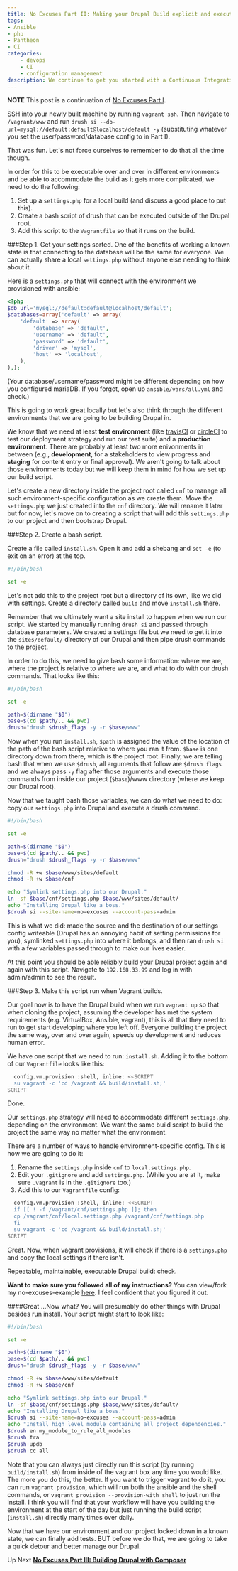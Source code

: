 ```yaml
---
title: No Excuses Part II: Making your Drupal Build explicit and executable
tags:
- Ansible
- php
- Pantheon
- CI
categories:
    - devops
    - CI
    - configuration management
description: We continue to get you started with a Continuous Integration process by getting your Drupal build locked down so you can build it over and over again.
---
```


**NOTE** This post is a continuation of [No Excuses Part I](/blog/2015/05/20/no-excuse-config-management-drupal).

SSH into your newly built machine by running `vagrant ssh`. Then navigate to `/vagrant/www` and run `drush si --db-url=mysql://default:default@localhost/default -y` (substituting whatever you set the user/password/database config to in Part I).

That was fun. Let's not force ourselves to remember to do that all the time though.

In order for this to be executable over and over in different environments and be able to accommodate the build as it gets more complicated, we need to do the following:

1. Set up a `settings.php` for a local build (and discuss a good place to put this).
2. Create a bash script of drush that can be executed outside of the Drupal root.
3. Add this script to the `Vagrantfile` so that it runs on the build.

###Step 1. Get your settings sorted.
One of the benefits of working a known state is that connecting to the database will be the same for everyone. We can actually share a local `settings.php` without anyone else needing to think about it.

Here is a `settings.php` that will connect with the environment we provisioned with ansible:
~~~php
<?php
$db_url='mysql://default:default@localhost/default';
$databases=array('default' => array(
    'default' => array(
        'database' => 'default',
        'username' => 'default',
        'password' => 'default',
        'driver' => 'mysql',
        'host' => 'localhost',
    ),
),);
~~~
(Your database/username/password might be different depending on how you configured mariaDB. If you forgot, open up `ansible/vars/all.yml` and check.)

This is going to work great locally but let's also think through the different environments that we are going to be building Drupal in.

We know that we need at least **test environment** (like [travisCI](https://travis-ci.com/) or [circleCI](https://circleci.com/about) to test our deployment strategy and run our test suite) and a **production environment**. There are probably at least two more enivonments in between (e.g., **development**, for a stakeholders to view progress and **staging** for content entry or final approval). We aren't going to talk about those environments today but we will keep them in mind for how we set up our build script.

Let's create a new directory inside the project root called `cnf` to manage all such environment-specific configuration as we create them. Move the `settings.php` we just created into the `cnf` directory. We will rename it later but for now, let's move on to creating a script that will add this `settings.php` to our project and then bootstrap Drupal.

###Step 2. Create a bash script.

Create a file called `install.sh`. Open it and add a shebang and `set -e` (to exit on an error) at the top.
~~~sh
#!/bin/bash

set -e
~~~
Let's not add this to the project root but a directory of its own, like we did with settings. Create a directory called `build` and move `install.sh` there.

Remember that we ultimately want a site install to happen when we run our script. We started by manually running `drush si` and passed through database parameters. We created a settings file but we need to get it into the `sites/default/` directory of our Drupal and then pipe drush commands to the project.

In order to do this, we need to give bash some information: where we are, where the project is relative to where we are, and what to do with our drush commands. That looks like this:
~~~sh
#!/bin/bash

set -e

path=$(dirname "$0")
base=$(cd $path/.. && pwd)
drush="drush $drush_flags -y -r $base/www"
~~~

Now when you run `install.sh`, `$path` is assigned the value of the location of the path of the bash script relative to where you ran it from. `$base` is one directory down from there, which is the project root. Finally, we are telling bash that when we use `$drush`, all arguments that follow are `$drush flags` and we always pass `-y` flag after those arguments and execute those commands from inside our project (`$base`)/www directory (where we keep our Drupal root).

Now that we taught bash those variables, we can do what we need to do: copy our `settings.php` into Drupal and execute a drush command.
~~~sh
#!/bin/bash

set -e

path=$(dirname "$0")
base=$(cd $path/.. && pwd)
drush="drush $drush_flags -y -r $base/www"

chmod -R +w $base/www/sites/default
chmod -R +w $base/cnf

echo "Symlink settings.php into our Drupal."
ln -sf $base/cnf/settings.php $base/www/sites/default/
echo "Installing Drupal like a boss."
$drush si --site-name=no-excuses --account-pass=admin
~~~

This is what we did: made the source and the destination of our settings config writeable (Drupal has an annoying habit of setting permissions for you), symlinked `settings.php` into where it belongs, and then ran `drush si` with a few variables passed through to make our lives easier.

At this point you should be able reliably build your Drupal project again and again with this script. Navigate to `192.168.33.99` and log in with admin/admin to see the result.

###Step 3. Make this script run when Vagrant builds.

Our goal now is to have the Drupal build when we run `vagrant up` so that when cloning the project, assuming the developer has met the system requirements (e.g. VirtualBox, Ansible, vagrant), this is all that they need to run to get start developing where you left off. Everyone building the project the same way, over and over again, speeds up development and reduces human error.

We have one script that we need to run: `install.sh`. Adding it to the bottom of our `Vagrantfile` looks like this:
~~~sh
  config.vm.provision :shell, inline: <<SCRIPT
  su vagrant -c 'cd /vagrant && build/install.sh;'
SCRIPT
~~~

Done.

Our `settings.php` strategy will need to accommodate different `settings.php`, depending on the environment. We want the same build script to build the project the same way no matter what the environment.

There are a number of ways to handle environment-specific config. This is how we are going to do it:

1. Rename the `settings.php` inside `cnf` to `local.settings.php`.
2. Edit your `.gitignore` and add `settings.php`. (While you are at it, make sure `.vagrant` is in the `.gitignore` too.)
3. Add this to our `Vagrantfile` config:
~~~sh
  config.vm.provision :shell, inline: <<SCRIPT
  if [[ ! -f /vagrant/cnf/settings.php ]]; then
  cp /vagrant/cnf/local.settings.php /vagrant/cnf/settings.php
  fi
  su vagrant -c 'cd /vagrant && build/install.sh;'
SCRIPT
~~~

Great. Now, when vagrant provisions, it will check if there is a `settings.php` and copy the local settings if there isn't.

Repeatable, maintainable, executable Drupal build: check.

**Want to make sure you followed all of my instructions?**
You can view/fork my no-excuses-example [here](https://github.com/craychee/no-excuses-Drupal/tree/0.2.0). I feel confident that you figured it out.

####Great ...Now what?
You will presumably do other things with Drupal besides run install. Your script might start to look like:
~~~sh
#!/bin/bash

set -e

path=$(dirname "$0")
base=$(cd $path/.. && pwd)
drush="drush $drush_flags -y -r $base/www"

chmod -R +w $base/www/sites/default
chmod -R +w $base/cnf

echo "Symlink settings.php into our Drupal."
ln -sf $base/cnf/settings.php $base/www/sites/default/
echo "Installing Drupal like a boss."
$drush si --site-name=no-excuses --account-pass=admin
echo "Install high level module containing all project dependencies."
$drush en my_module_to_rule_all_modules
$drush fra
$drush updb
$drush cc all
~~~

Note that you can always just directly run this script (by running `build/install.sh`) from inside of the vagrant box any time you would like. The more you do this, the better. If you want to trigger vagrant to do it, you can run `vagrant provision`, which will run both the ansible and the shell commands, or `vagrant provision --provision-with shell` to just run the install. I think you will find that your workflow will have you building the environment at the start of the day but just running the build script (`install.sh`) directly many times over daily.

Now that we have our environment and our project locked down in a known state, we can finally add tests. BUT before we do that, we are going to take a quick detour and better manage our Drupal.

Up Next **[No Excuses Part III: Building Drupal with Composer](/blog/2015/08/01/no-excuses-part3-composer/)**
